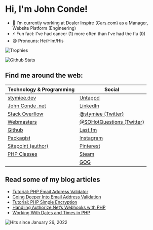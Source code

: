 # Hi, I'm John Conde!

- 🔭 I’m currently working at Dealer Inspire (Cars.com) as a Manager, Website Platform (Engineering)
- ⚡ Fun fact: I've had cancer (1) more often than I've had the flu (0)
- 😄 Pronouns: He/Him/His

<!--
**stymiee/stymiee** is a ✨ _special_ ✨ repository because its `README.md` (this file) appears on your GitHub profile.

Here are some ideas to get you started:

- 🔭 I’m currently working on ...
- 🌱 I’m currently learning ...
- 👯 I’m looking to collaborate on ...
- 🤔 I’m looking for help with ...
- 💬 Ask me about ...
- 📫 How to reach me: ...
-->

![Trophies](https://github-profile-trophy.vercel.app/?username=stymiee&margin-w=15&margin-h=15&title=LongTimeUser,AncientUser,Stars,Commit,Followers)

![Github Stats](https://github-readme-stats.vercel.app/api?username=stymiee&show_icons=true&locale=en)

## Find me around the web:

| Technology & Programming                                                 | Social                                                          |
|--------------------------------------------------------------------------|-----------------------------------------------------------------|
| [stymiee.dev](https://stymiee.dev)                                       | [Untappd](https://untappd.com/user/Stymiee)                     |
| [John Conde .net](https://www.johnconde.net)                             | [LinkedIn](https://www.linkedin.com/in/johnconde)               |
| [Stack Overflow](https://stackoverflow.com/users/250259/john-conde)      | [@stymiee (Twitter)](https://twitter.com/stymiee)               |
| [Webmasters](https://webmasters.stackexchange.com/users/1253/john-conde) | [@SOHotQuestions (Twitter)](https://twitter.com/SOHotQuestions) |
| [Github](https://github.com/stymiee)                                     | [Last.fm](https://www.last.fm/user/stymiee)                     |
| [Packagist](https://packagist.org/users/stymiee/)                        | [Instagram](https://www.instagram.com/stymiee/)                 |
| [Sitepoint (author)](https://www.sitepoint.com/author/john-conde/)       | [Pinterest](https://www.pinterest.com/stymiee/boards/)          |
| [PHP Classes](https://www.phpclasses.org/browse/author/1557956.html)     | [Steam](https://steamcommunity.com/id/stymiee)                  |
|                                                                          | [GOG](https://www.gog.com/u/stymiee)                            |

## Read some of my blog articles

- [Tutorial: PHP Email Address Validator](https://www.johnconde.net/blog/tutorial-php-email-address-validator/?utm_source=Github)
- [Going Deeper Into Email Address Validation](https://www.johnconde.net/blog/going-deeper-into-email-address-validation/?utm_source=Github)
- [Tutorial: PHP Simple Encryption](https://www.johnconde.net/blog/php-simple-encryption/?utm_source=Github)
- [Handling Authorize.Net’s Webhooks with PHP](https://www.johnconde.net/blog/handling-authorize-net-webhooks-with-php/?utm_source=Github)
- [Working With Dates and Times in PHP](https://www.johnconde.net/blog/working-with-dates-and-times-in-php/?utm_source=Github)


![Hits](https://komarev.com/ghpvc/?username=stymiee&label=Profile%20views&color=0e75b6&style=flat) since January 26, 2022
